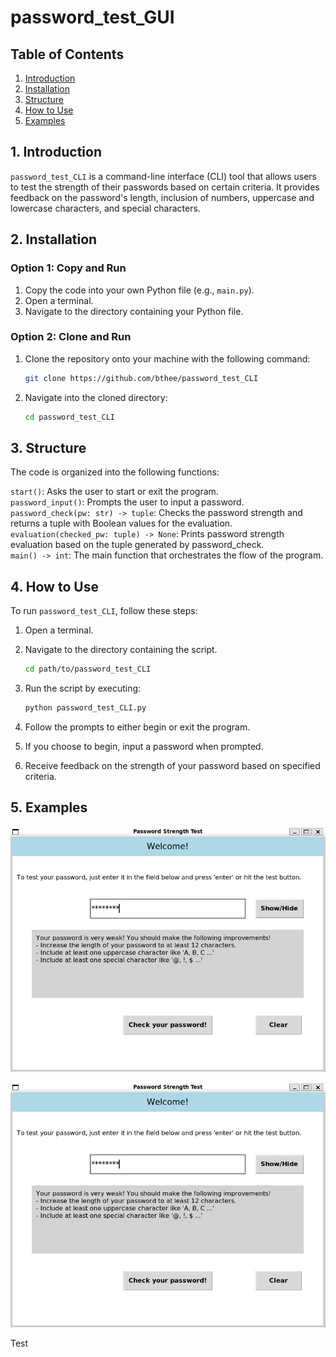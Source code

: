 # password_test_GUI

## Table of Contents

1. [Introduction](#introduction)
2. [Installation](#installation)
3. [Structure](#structure)
4. [How to Use](#how-to-use)
5. [Examples](#examples)

## 1. Introduction <a name="introduction"></a>

`password_test_CLI` is a command-line interface (CLI) tool that allows users to test the strength of their passwords based on certain criteria. It provides feedback on the password's length, inclusion of numbers, uppercase and lowercase characters, and special characters.

## 2. Installation <a name="installation"></a>

### Option 1: Copy and Run

1. Copy the code into your own Python file (e.g., `main.py`).
2. Open a terminal.
3. Navigate to the directory containing your Python file.

### Option 2: Clone and Run

1. Clone the repository onto your machine with the following command:

    ```bash
    git clone https://github.com/bthee/password_test_CLI
    ```

2. Navigate into the cloned directory:

    ```bash
    cd password_test_CLI
    ```

## 3. Structure <a name="structure"></a>

The code is organized into the following functions:

`start()`: Asks the user to start or exit the program.\
`password_input()`: Prompts the user to input a password.\
`password_check(pw: str) -> tuple`: Checks the password strength and returns a tuple with Boolean values for the evaluation.\
`evaluation(checked_pw: tuple) -> None`: Prints password strength evaluation based on the tuple generated by password_check.\
`main() -> int`: The main function that orchestrates the flow of the program.

## 4. How to Use <a name="how-to-use"></a>

To run `password_test_CLI`, follow these steps:

1. Open a terminal.
2. Navigate to the directory containing the script.

    ```bash
    cd path/to/password_test_CLI
    ```

3. Run the script by executing:

    ```bash
    python password_test_CLI.py
    ```

4. Follow the prompts to either begin or exit the program.
5. If you choose to begin, input a password when prompted.
6. Receive feedback on the strength of your password based on specified criteria.

## 5. Examples <a name="examples"></a>

![Example Image](example1.jpg)

![Example Image](example1.jpg)

Test